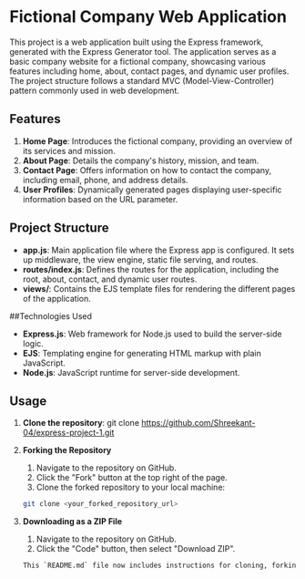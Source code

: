 # Fictional Company Web Application

This project is a web application built using the Express framework, generated with the Express Generator tool.
The application serves as a basic company website for a fictional company, showcasing various features including home, about, contact pages, and dynamic user profiles.
The project structure follows a standard MVC (Model-View-Controller) pattern commonly used in web development.

## Features

1. **Home Page**: Introduces the fictional company, providing an overview of its services and mission.
2. **About Page**: Details the company's history, mission, and team.
3. **Contact Page**: Offers information on how to contact the company, including email, phone, and address details.
4. **User Profiles**: Dynamically generated pages displaying user-specific information based on the URL parameter.

## Project Structure

- **app.js**: Main application file where the Express app is configured. It sets up middleware, the view engine, static file serving, and routes.
- **routes/index.js**: Defines the routes for the application, including the root, about, contact, and dynamic user routes.
- **views/**: Contains the EJS template files for rendering the different pages of the application.

##Technologies Used
- **Express.js**: Web framework for Node.js used to build the server-side logic.
- **EJS**: Templating engine for generating HTML markup with plain JavaScript.
- **Node.js**: JavaScript runtime for server-side development.

## Usage

1. **Clone the repository**:
   git clone https://github.com/Shreekant-04/express-project-1.git
2. **Forking the Repository**
   1. Navigate to the repository on GitHub.
   2. Click the "Fork" button at the top right of the page.
   3. Clone the forked repository to your local machine:

   ```bash
   git clone <your_forked_repository_url>
3. **Downloading as a ZIP File**
   1. Navigate to the repository on GitHub.
   2. Click the "Code" button, then select "Download ZIP".

   ```bash
   This `README.md` file now includes instructions for cloning, forking, and downloading the project as a ZIP file. You can use this file to provide users with clear guidance on how to set up and use the project.


